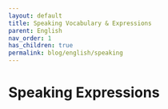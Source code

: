 ```yaml
---
layout: default
title: Speaking Vocabulary & Expressions
parent: English
nav_order: 1
has_children: true
permalink: blog/english/speaking
---
```


# Speaking Expressions

